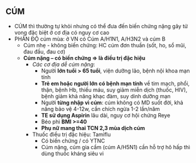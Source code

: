 ## CÚM  
- CÚM thì thường tự khỏi nhưng có thể đưa đến biến chứng nặng gây tử vong đặc biệt ở cơ địa có nguy cơ cao  
- PHÂN ĐỘ cúm mùa: ở VN có Cúm A/H1N1, A/H3N2 và cúm B  
	- Cúm nhẹ - không biến chứng: HC cúm đơn thuần (sốt, ho, sổ mũi, đau đầu, đau cơ)  
	- **Cúm nặng – có biến chứng => là điều trị đặc hiệu**  
		- _Các cơ địa dễ cúm nặng_:  
			- Người **lớn tuổi > 65 tuổi**, viện dưỡng lão, bệnh nội khoa mạn tính  
			- **Trẻ em hoặc người lớn có bệnh mạn tính** về tim mạch, phổi, thận, bệnh Hb, thiếu máu, suy giảm miễn dịch (thuốc, HIV), bệnh giảm khả năng khạc đàm, suy dinh dưỡng mạn  
			- Người **từng nhập vì cúm**: cúm không có MD suốt đời, khả năng bảo vệ 4-12w, cần chích ngừa 1-2 lần/năm   
			- **TE sử dụng Aspirin** lâu dài, nguy cơ hội chứng Reye  
			- Béo phì **BMI >=40**  
			- **Phụ nữ mang thai TCN 2,3 mùa dịch cúm**  
		- Thuốc điều trị đặc hiệu: Tamiflu  
			- Có biến chứng / có YTNC  
			- Cúm nặng, cúm gia cầm (cúm A/H5N1) cần hỗ trợ hô hấp thì dùng thuốc kháng siêu vi